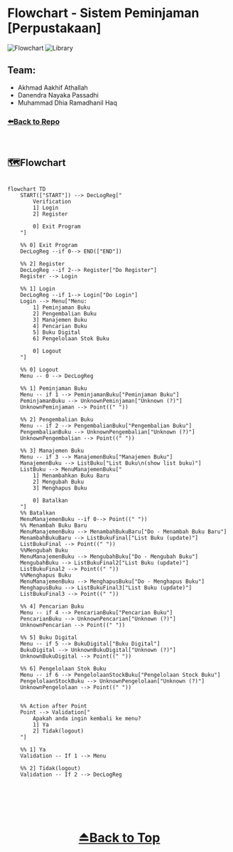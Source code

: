 <h1 id="top"> Flowchart - Sistem Peminjaman [Perpustakaan] </h1>

![Flowchart](https://img.shields.io/badge/Flowchart-f83684?style=flat-square) ![Library](https://img.shields.io/badge/Library-blue?style=flat-square)

## Team:
- Akhmad Aakhif Athallah
- Danendra Nayaka Passadhi
- Muhammad Dhia Ramadhanil Haq

### [⬅️Back to Repo](https://github.com/Khip01/Project-Sistem-Peminjaman)

<br>

## 🗺️Flowchart

```mermaid

flowchart TD
    START(["START"]) --> DecLogReg["
        Verification
        1] Login
        2] Register

        0] Exit Program
    "]

    %% 0] Exit Program
    DecLogReg --if 0--> END(["END"])

    %% 2] Register
    DecLogReg --if 2--> Register["Do Register"]
    Register --> Login

    %% 1] Login
    DecLogReg --if 1--> Login["Do Login"]
    Login --> Menu["Menu:
        1] Peminjaman Buku
        2] Pengembalian Buku
        3] Manajemen Buku
        4] Pencarian Buku
        5] Buku Digital
        6] Pengelolaan Stok Buku

        0] Logout
    "]

    %% 0] Logout
    Menu -- 0 --> DecLogReg

    %% 1] Peminjaman Buku
    Menu -- if 1 --> PeminjamanBuku["Peminjaman Buku"]
    PeminjamanBuku --> UnknownPeminjaman["Unknown (?)"]
    UnknownPeminjaman --> Point((" "))

    %% 2] Pengembalian Buku
    Menu -- if 2 --> PengembalianBuku["Pengembalian Buku"]
    PengembalianBuku --> UnknownPengembalian["Unknown (?)"]
    UnknownPengembalian --> Point((" "))

    %% 3] Manajemen Buku
    Menu -- if 3 --> ManajemenBuku["Manajemen Buku"]
    ManajemenBuku --> ListBuku["List Buku\n(show list buku)"]
    ListBuku --> MenuManajemenBuku["
        1] Menambahkan Buku Baru
        2] Mengubah Buku
        3] Menghapus Buku

        0] Batalkan
    "]
    %% Batalkan
    MenuManajemenBuku --if 0--> Point((" "))
    %% Menambah Buku Baru
    MenuManajemenBuku --> MenambahBukuBaru["Do - Menambah Buku Baru"]
    MenambahBukuBaru --> ListBukuFinal["List Buku (update)"]
    ListBukuFinal --> Point((" "))
    %%Mengubah Buku
    MenuManajemenBuku --> MengubahBuku["Do - Mengubah Buku"]
    MengubahBuku --> ListBukuFinal2["List Buku (update)"]
    ListBukuFinal2 --> Point((" "))
    %%Menghapus Buku
    MenuManajemenBuku --> MenghapusBuku["Do - Menghapus Buku"]
    MenghapusBuku --> ListBukuFinal3["List Buku (update)"]
    ListBukuFinal3 --> Point((" "))
    
    %% 4] Pencarian Buku
    Menu -- if 4 --> PencarianBuku["Pencarian Buku"]
    PencarianBuku --> UnknownPencarian["Unknown (?)"]
    UnknownPencarian --> Point((" "))

    %% 5] Buku Digital
    Menu -- if 5 --> BukuDigital["Buku Digital"]
    BukuDigital --> UnknownBukuDigital["Unknown (?)"]
    UnknownBukuDigital --> Point((" "))
    
    %% 6] Pengelolaan Stok Buku
    Menu -- if 6 --> PengelolaanStockBuku["Pengelolaan Stock Buku"]
    PengelolaanStockBuku --> UnknownPengelolaan["Unknown (?)"]
    UnknownPengelolaan --> Point((" "))


    %% Action after Point
    Point --> Validation["
        Apakah anda ingin kembali ke menu?
        1] Ya
        2] Tidak(logout)
    "]

    %% 1] Ya
    Validation -- If 1 --> Menu

    %% 2] Tidak(logout)
    Validation -- If 2 --> DecLogReg


```

<br>
<br>
<br>

<h1 align="center">
    <a href="#top">⏏️Back to Top</a>
</h1>
